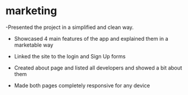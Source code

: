 # marketing

-Presented the project in a simplified and clean way. 

- Showcased 4 main features of the app and explained them in a marketable way

- Linked the site to the login and Sign Up forms

- Created about page and listed all developers and showed a bit about them

- Made both pages completely responsive for any device